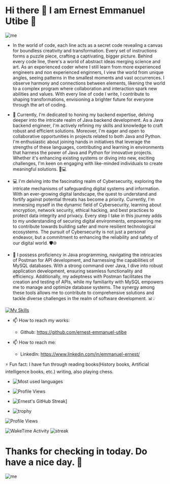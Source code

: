 # Hi there 👋 I am Ernest Emmanuel Utibe 🧍





![me](https://camo.githubusercontent.com/190338430fb2eca4d172a1987205c5e073b2de72db46cb4ed12cf1c2fa32041a/68747470733a2f2f6d656469612e67697068792e636f6d2f6d656469612f645765734263544c61766b5a754733354d492f67697068792e676966)







- In the world of code, each line acts as a secret code revealing a canvas for boundless creativity and transformation. Every set of instructions forms a puzzle piece, crafting a captivating, bigger picture. Behind every code line, there's a world of abstract ideas merging science and art. As an experienced coder where I still learn from more experienced engineers and non experienced enginners, I view the world from unique angles, seeing patterns in the smallest moments and vast occurrences. I observe harmony and connections between elements, likening the world to a complex program where collaboration and interaction spark new abilities and values. With every line of code I write, I contribute to shaping transformations, envisioning a brighter future for everyone through the art of coding.


- 🌟 Currently, I'm dedicated to honing my backend expertise, delving deeper into the intricate realm of Java backend development. As a Java backend engineer, I'm actively refining my skills and knowledge to craft robust and efficient solutions. Moreover, I'm eager and open to collaborative opportunities in projects related to both Java and Python. I'm enthusiastic about joining hands in initiatives that leverage the strengths of these languages, contributing and learning in environments that harness the power of Java and Python for innovative projects. Whether it's enhancing existing systems or diving into new, exciting challenges, I'm keen on engaging with like-minded individuals to create meaningful solutions. 🚀💻

  
- 💻 I'm delving into the fascinating realm of Cybersecurity, exploring the intricate mechanisms of safeguarding digital systems and information. With an ever-growing digital landscape, the quest to understand and fortify against potential threats has become a priority. Currently, I'm immersing myself in the dynamic field of Cybersecurity, learning about encryption, network security, ethical hacking, and best practices to protect data integrity and privacy. Every step I take in this journey adds to my understanding of securing digital environments, empowering me to contribute towards building safer and more resilient technological ecosystems. The pursuit of Cybersecurity is not just a personal endeavor, but a commitment to enhancing the reliability and safety of our digital world. 🛡️🌐

- 🚀 I possess proficiency in Java programming, navigating the intricacies of Postman for API development, and harnessing the capabilities of MySQL databases. With a strong command over Java, I dive into robust application development, ensuring seamless functionality and efficiency. Additionally, my adeptness with Postman facilitates the creation and testing of APIs, while my familiarity with MySQL empowers me to manage and optimize database systems. The synergy among these tools allows me to contribute to comprehensive solutions and tackle diverse challenges in the realm of software development. 📊💡



 [![My Skills](https://skillicons.dev/icons?i=java,postman,mysql)](https://skillicons.dev)
 



- 📫 How to reach my works: 
  - Github: https://github.com/ernest-emmanuel-utibe
 
- 📫 How to reach me: 
  - LinkedIn: https://www.linkedin.com/in/emmanuel-ernest/


  

⚡ Fun fact: I have fun through reading books(History books, Artificial intelligence books, etc.) writing, also playing chess.



 - ![Most used languages](https://github-readme-stats.vercel.app/api/top-langs/?username=ernest-emmanuel-utibe)


 
 - ![Profile Views](https://komarev.com/ghpvc/?username=ernest-emmanuel-utibe&color=brightgreen&style=flat-square)



 - ![Ernest's GitHub Streak](https://github-readme-streak-stats.herokuapp.com?user=Ernest-O&theme=cobalt&date_format=j%20M%5B%20Y%5D&background=000000&border=7536B2&stroke=9243DD&ring=89502D&fire=FF9554&currStreakNum=D280FF&sideNums=BC52FF&currStreakLabel=64EAE2&sideLabels=48A8A2&dates=A42EE5)]



 - ![trophy](https://github-profile-trophy.vercel.app/?username=ernest-emmanuel-utibe&theme=nord)




![Profile Views](https://camo.githubusercontent.com/9b2009879a24e5baae87d808e31efae687628232b8917135f582ab0767db497a/68747470733a2f2f70726f66696c652d636f756e7465722e676c697463682e6d652f64657370686978732f636f756e742e737667)


![WakeTime Activity](https://camo.githubusercontent.com/81c38780c2e4834fdd92078dfe71fa2662ddcf6d9f05c287708f548da6a97b24/68747470733a2f2f77616b6174696d652e636f6d2f62616467652f757365722f36663863326665622d616638342d346639382d616265352d3461396532333264616339642e737667)
![streak](https://camo.githubusercontent.com/4547103ab501860eafa042ed1ff85683c53e8f527075ed52c1fe1827ea8edc48/68747470733a2f2f77616b6174696d652e636f6d2f73686172652f404d6f68616d6d6164686173616e692f65623037346163632d616232632d346333642d616636612d6431386130666262306362652e737667)


# Thanks for checking in today. Do have a nice day. 👋
![me](https://camo.githubusercontent.com/d4fd0e2496199c890485eb47c5cf57b419d1de9a33e88a6b9087a6ee9062e591/68747470733a2f2f692e70696e696d672e636f6d2f6f726967696e616c732f66312f65372f33342f66316537333466396361646538366665373337613961613430346164353637372e676966)
 


